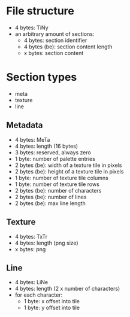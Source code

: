 # File structure

- 4 bytes: TiNy
- an arbitrary amount of sections:
  - 4 bytes: section identifier
  - 4 bytes (be): section content length
  - x bytes: section content

# Section types

- meta
- texture
- line

## Metadata

- 4 bytes: MeTa
- 4 bytes: length (16 bytes)
- 3 bytes: reserved, always zero
- 1 byte: number of palette entries
- 2 bytes (be): width of a texture tile in pixels
- 2 bytes (be): height of a texture tile in pixels
- 1 byte: number of texture tile columns
- 1 byte: number of texture tile rows
- 2 bytes (be): number of characters
- 2 bytes (be): number of lines
- 2 bytes (be): max line length

## Texture

- 4 bytes: TxTr
- 4 bytes: length (png size)
- x bytes: png

## Line

- 4 bytes: LiNe
- 4 bytes: length (2 x number of characters)
- for each character:
  - 1 byte: x offset into tile
  - 1 byte: y offset into tile
